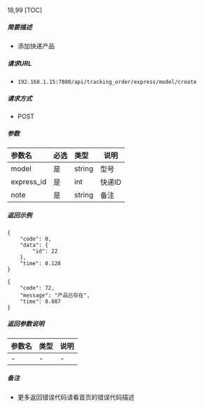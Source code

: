 18,99
[TOC]

##### 简要描述

- 添加快递产品

##### 请求URL

- ` 192.168.1.15:7880/api/tracking_order/express/model/create `

##### 请求方式

- POST

##### 参数

| 参数名        | 必选 | 类型     | 说明   |
|:-----------|:---|:-------|------|
| model      | 是  | string | 型号   |
| express_id | 是  | int    | 快递ID |
| note       | 是  | string | 备注   |

##### 返回示例

```
{
    "code": 0,
    "data": {
        "id": 22
    },
    "time": 0.128
}
```

```
{
    "code": 72,
    "message": "产品已存在",
    "time": 0.087
}
```

##### 返回参数说明

| 参数名 | 类型 | 说明 |
|:----|:---|----|
| -   | -  | -  |

##### 备注

- 更多返回错误代码请看首页的错误代码描述




